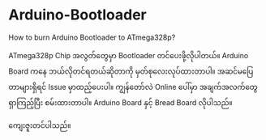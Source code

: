 # Arduino-Bootloader
How to burn Arduino Bootloader to ATmega328p?

ATmega328p Chip အလွတ်တွေမှာ Bootloader တင်ပေးဖို့လိုပါတယ်။ Arduino Board ကနေ ဘယ်လိုတင်ရတယ်ဆိုတာကို မှတ်စုလေးလုပ်ထားတာပါ။
အဆင်မပြေတာများရှိရင် Issue မှာထည့်ပေးပါ။ ကျွန်တော်လဲ Online ပေါ်မှာ အချက်အလက်တွေရှာကြည့်ပြီး စမ်းထားတာပါ။ 
Arduino Board နှင့် Bread Board လိုပါသည်။ 

ကျေးဇူးတင်ပါသည်။
